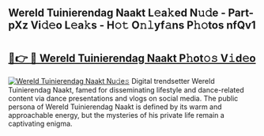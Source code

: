 ## Wereld Tuinierendag Naakt L𝚎a𝚔ed N𝚞𝚍e - Part-pXz Vi𝚍𝚎o L𝚎a𝚔s - H𝚘𝚝 O𝚗𝚕yf𝚊ns P𝚑𝚘tos nfQv1

# <h2><a href="http://kf2m2za.oniu.top/?m=Wereld+Tuinierendag+Naakt">🔗👉 🔴 Wereld Tuinierendag Naakt P𝚑ot𝚘𝚜 V𝚒d𝚎o</a></h2>

[![Wereld Tuinierendag Naakt Nu𝚍e𝚜](https://i.imgur.com/0qMVB7G.gif)](http://kf2m2za.oniu.top/?m=Wereld+Tuinierendag+Naakt)
Digital trendsetter Wereld Tuinierendag Naakt, famed for disseminating lifestyle and dance-related content via dance presentations and vlogs on social media. The public persona of Wereld Tuinierendag Naakt is defined by its warm and approachable energy, but the mysteries of his private life remain a captivating enigma.  
